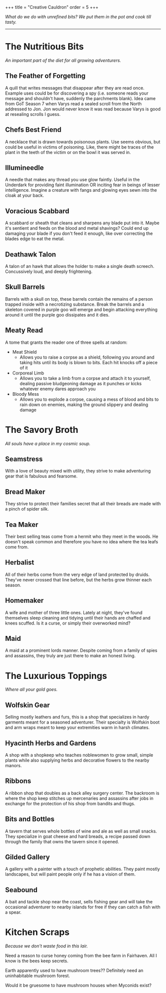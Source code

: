 +++
title = "Creative Cauldron"
order = 5
+++

*What do we do with unrefined bits? We put them in the pot and cook till tasty.*

---

# The Nutritious Bits
*An important part of the diet for all growing adventurers.*

## The Feather of Forgetting
A quill that writes messages that disappear after they are read once. Example uses could be for discovering a spy (i.e. someone reads your message and shouldn't have, suddenly the parchments blank). Idea came from GoT Season 7 when Varys read a sealed scroll from the North addressed to Jon. Jon would never know it was read because Varys is good at resealing scrolls I guess.

## Chefs Best Friend
A necklace that is drawn towards poisonous plants. Use seems obvious, but could be useful in victims of poisoning. Like, there might be traces of the plant in the teeth of the victim or on the bowl it was served in.

## Illumineedle
A needle that makes any thread you use glow faintly. Useful in the Underdark for providing faint illumination OR inciting fear in beings of lesser intelligence. Imagine a creature with fangs and glowing eyes sewn into the cloak at your back.

## Voracious Scabbard
A scabbard or sheath that cleans and sharpens any blade put into it. Maybe it's sentient and feeds on the blood and metal shavings? Could end up damaging your blade if you don't feed it enough, like over correcting the blades edge to eat the metal.

## Deathawk Talon
A talon of an hawk that allows the holder to make a single death screech. Concussively loud, and deeply frightening.

## Skull Barrels

Barrels with a skull on top, these barrels contain the remains of a person trapped inside with a necrotizing substance. Break the barrels and a skeleton covered in purple goo will emerge and begin attacking everything around it until the purple goo dissipates and it dies.

## Meaty Read

A tome that grants the reader one of three spells at random:
- Meat Shield
	- Allows you to raise a corpse as a shield, following you around and taking hits until its body is blown to bits. Each hit knocks off a piece of it
- Corporeal Limb
	- Allows you to take a limb from a corpse and attach it to yourself, dealing passive bludgeoning damage as it punches or kicks whatever enemy dares approach you
- Bloody Mess
	- Allows you to explode a corpse, causing a mess of blood and bits to rain down on enemies, making the ground slippery and dealing damage

# The Savory Broth
*All souls have a place in my cosmic soup.*

## Seamstress
With a love of beauty mixed with utility, they strive to make adventuring gear that is fabulous and fearsome.
## Bread Maker
They strive to protect their families secret that all their breads are made with a pinch of spider silk.
## Tea Maker
Their best selling teas come from a hermit who they meet in the woods. He doesn't speak common and therefore you have no idea where the tea leafs come from.
## Herbalist
All of their herbs come from the very edge of land protected by druids. They've never crossed that line before, but the herbs grow thinner each season.
## Homemaker
A wife and mother of three little ones. Lately at night, they've found themselves sleep cleaning and tidying until their hands are chaffed and knees scuffed. Is it a curse, or simply their overworked mind?
## Maid
A maid at a prominent lords manner. Despite coming from a family of spies and assassins, they truly are just there to make an honest living.

# The Luxurious Toppings
*Where all your gold goes.*

## Wolfskin Gear
Selling mostly leathers and furs, this is a shop that specializes in hardy garments meant for a seasoned adventurer. Their specialty is Wolfskin boot and arm wraps meant to keep your extremities warm in harsh climates.

## Hyacinth Herbs and Gardens
A shop with a shopkeep who teaches noblewomen to grow small, simple plants while also supplying herbs and decorative flowers to the nearby manors.

## Ribbons
A ribbon shop that doubles as a back alley surgery center. The backroom is where the shop keep stitches up mercenaries and assassins after jobs in exchange for the protection of his shop from bandits and thugs.

## Bits and Bottles
A tavern that serves whole bottles of wine and ale as well as small snacks. They specialize in goat cheese and hard breads, a recipe passed down through the family that owns the tavern since it opened.

## Gilded Gallery
A gallery with a painter with a touch of prophetic abilities. They paint mostly landscapes, but will paint people only if he has a vision of them.

## Seabound
A bait and tackle shop near the coast, sells fishing gear and will take the occasional adventurer to nearby islands for free if they can catch a fish with a spear.

# Kitchen Scraps
*Because we don't waste food in this lair.*

Need a reason to curse honey coming from the bee farm in Fairhaven. All I know is the bees keep secrets.

Earth apparently used to have mushroom trees?? Definitely need an uninhabitable mushroom forest.

Would it be gruesome to have mushroom houses when Myconids exist?